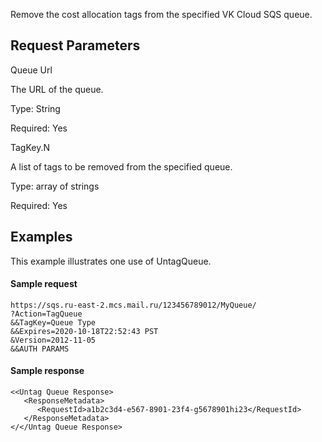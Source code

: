 Remove the cost allocation tags from the specified VK Cloud SQS queue.

## Request Parameters

Queue Url

The URL of the queue.

Type: String

Required: Yes

TagKey.N

A list of tags to be removed from the specified queue.

Type: array of strings

Required: Yes

## Examples

This example illustrates one use of UntagQueue.

#### Sample request

```
https://sqs.ru-east-2.mcs.mail.ru/123456789012/MyQueue/
?Action=TagQueue
&&TagKey=Queue Type
&&Expires=2020-10-18T22:52:43 PST
&Version=2012-11-05
&&AUTH PARAMS
```

#### Sample response

```
<<Untag Queue Response>
   <ResponseMetadata>
      <RequestId>a1b2c3d4-e567-8901-23f4-g5678901hi23</RequestId>
   </ResponseMetadata>
</</Untag Queue Response>
```
